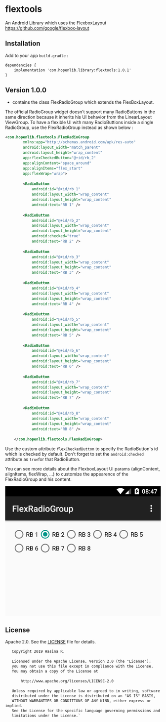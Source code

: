 # flextools
An Android Library which uses the FlexboxLayout https://github.com/google/flexbox-layout

## Installation
Add to your app `build.gradle` :
````
dependencies {
    implementation 'com.hopenlib.library:flextools:1.0.1'
}
````

## Version 1.0.0
- contains the class FlexRadioGroup which extends the FlexBoxLayout.

The official RadioGroup widget doesn't support many RadioButtons in the same direction because it inherits his UI behavior from the LinearLayout ViewGroup. To have a flexible UI with many RadioButtions inside a single RadioGroup, use the FlexRadioGroup instead as shown below :

````xml
<com.hopenlib.flextools.FlexRadioGroup
        xmlns:app="http://schemas.android.com/apk/res-auto"
        android:layout_width="match_parent"
        android:layout_height="wrap_content"
        app:flexCheckedButton="@+id/rb_2"
        app:alignContent="space_around"
        app:alignItems="flex_start"
        app:flexWrap="wrap">

        <RadioButton
            android:id="@+id/rb_1"
            android:layout_width="wrap_content"
            android:layout_height="wrap_content"
            android:text="RB 1" />

        <RadioButton
            android:id="@+id/rb_2"
            android:layout_width="wrap_content"
            android:layout_height="wrap_content"
            android:checked="true" 
            android:text="RB 2" />

        <RadioButton
            android:id="@+id/rb_3"
            android:layout_width="wrap_content"
            android:layout_height="wrap_content" 
            android:text="RB 3" />

        <RadioButton
            android:id="@+id/rb_4"
            android:layout_width="wrap_content"
            android:layout_height="wrap_content" 
            android:text="RB 4" />

        <RadioButton
            android:id="@+id/rb_5"
            android:layout_width="wrap_content"
            android:layout_height="wrap_content" 
            android:text="RB 5" />

        <RadioButton
            android:id="@+id/rb_6"
            android:layout_width="wrap_content"
            android:layout_height="wrap_content" 
            android:text="RB 6" />
            
        <RadioButton
            android:id="@+id/rb_7"
            android:layout_width="wrap_content"
            android:layout_height="wrap_content"
            android:text="RB 7" />

        <RadioButton
            android:id="@+id/rb_8"
            android:layout_width="wrap_content"
            android:layout_height="wrap_content"
            android:text="RB 8" />

    </com.hopenlib.flextools.FlexRadioGroup>
````

Use the custom attribute `flexCheckedButton` to specify the RadioButton's id which is checked by default. Don't forget to set the `android:checked` attribute as `true`for that RadioButton.

You can see more details about the FlexboxLayout UI params (alignContent, alignItems, flexWrap, ...) to customize the appearence of the FlexRadioGroup and his content.

![FlexRadioGroup in action](/assets/screenshot.png)

## License
Apache 2.0. See the [LICENSE](https://github.com/mrHerintsoaHasina/flextools/blob/master/LICENSE.md) file for details.
```
   Copyright 2019 Hasina R.

   Licensed under the Apache License, Version 2.0 (the "License");
   you may not use this file except in compliance with the License.
   You may obtain a copy of the License at

       http://www.apache.org/licenses/LICENSE-2.0

   Unless required by applicable law or agreed to in writing, software
   distributed under the License is distributed on an "AS IS" BASIS,
   WITHOUT WARRANTIES OR CONDITIONS OF ANY KIND, either express or implied.
   See the License for the specific language governing permissions and
   limitations under the License.`
```
